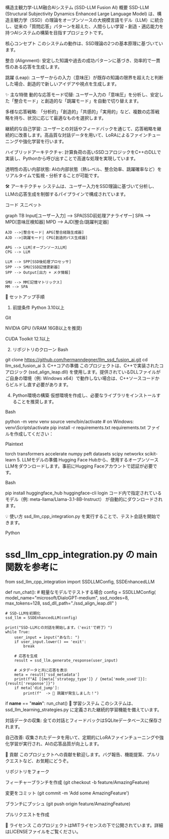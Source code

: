 構造主観力学-LLM融合AIシステム (SSD-LLM Fusion AI)
概要
SSD-LLM (Structural Subjectivity Dynamics Enhanced Large Language Model) は、構造主観力学（SSD）の理論をオープンソースの大規模言語モデル（LLM）に統合し、従来の「質問応答」パターンを超えた、人間らしい学習・創造・適応能力を持つAIシステムの構築を目指すプロジェクトです。

核心コンセプト
このシステムの動作は、SSD理論の2つの基本原理に基づいています。

整合 (Alignment): 安定した知識や過去の成功パターンに基づき、効率的で一貫性のある応答を生成します。

跳躍 (Leap): ユーザーからの入力（意味圧）が既存の知識の限界を超えたと判断した場合、創造的で新しいアイデアや視点を生成します。

✨ 主な特徴
動的な応答モード切替: ユーザー入力の「意味圧」を分析し、安定した「整合モード」と創造的な「跳躍モード」を自動で切り替えます。

多様な応答戦略: 「分析的」「創造的」「共感的」「実用的」など、複数の応答戦略を持ち、状況に応じて最適なものを選択します。

継続的な自己学習: ユーザーとの対話やフィードバックを通じて、応答戦略を継続的に改善します。高品質な対話データを用いて、LoRAによるファインチューニングや強化学習を行います。

ハイブリッドアーキテクチャ: 計算負荷の高いSSDコアロジックをC++のDLLで実装し、Pythonから呼び出すことで高速な処理を実現しています。

透明性の高い内部状態: AIの内部状態（熱レベル、整合効率、跳躍確率など）をリアルタイムで監視・分析することが可能です。

🛠️ アーキテクチャ
システムは、ユーザー入力をSSD理論に基づいて分析し、LLMの応答生成を制御するパイプラインで構成されています。

コード スニペット

graph TB
    Input[ユーザー入力] --> SPA[SSD前処理アナライザー]
    SPA --> MPD[意味圧検知器]
    MPD --> AJD[整合/跳躍判定器]
    
    AJD -->|整合モード| APG[整合経路生成器]
    AJD -->|跳躍モード| CPG[創造的パス生成器]
    
    APG --> LLM[オープンソースLLM]
    CPG --> LLM
    
    LLM --> SPP[SSD後処理プロセッサ]
    SPP --> SMU[SSD記憶更新器]
    SPP --> Output[出力 + メタ情報]
    
    SMU --> MM[記憶マトリックス]
    MM --> SPA
🚀 セットアップ手順
1. 前提条件
Python 3.10以上

Git

NVIDIA GPU (VRAM 16GB以上を推奨)

CUDA Toolkit 12.1以上

2. リポジトリのクローン
Bash

git clone https://github.com/hermanndegner/llm_ssd_fusion_ai.git
cd llm_ssd_fusion_ai
3. C++コアの準備
このプロジェクトは、C++で実装されたコアロジック (ssd_align_leap.dll) を使用します。提供されているDLLファイルがご自身の環境（例: Windows x64）で動作しない場合は、C++ソースコードからビルドし直す必要があります。

4. Python環境の構築
仮想環境を作成し、必要なライブラリをインストールすることを推奨します。

Bash

python -m venv venv
source venv/bin/activate  # on Windows: venv\Scripts\activate
pip install -r requirements.txt
requirements.txt ファイルを作成してください：

Plaintext

torch
transformers
accelerate
numpy
peft
datasets
scipy
networkx
scikit-learn
5. LLMモデルの準備
Hugging Face Hubから、使用するオープンソースLLMをダウンロードします。事前にHugging Faceアカウントで認証が必要です。

Bash

pip install huggingface_hub
huggingface-cli login
コード内で指定されているモデル（例: meta-llama/Llama-3.1-8B-Instruct） が自動的にダウンロードされます。

💡 使い方
ssd_llm_cpp_integration.py を実行することで、テスト会話を開始できます。

Python

# ssd_llm_cpp_integration.py の main 関数を参考に

from ssd_llm_cpp_integration import SSDLLMConfig, SSDEnhancedLLM

def run_chat():
    # 軽量なモデルでテストする場合
    config = SSDLLMConfig(
        model_name="microsoft/DialoGPT-medium",
        ssd_nodes=8,
        max_tokens=128,
        ssd_dll_path="./ssd_align_leap.dll"
    )

    # SSD-LLMを初期化
    ssd_llm = SSDEnhancedLLM(config)

    print("SSD-LLMとの対話を開始します。（'exit'で終了）")
    while True:
        user_input = input("あなた: ")
        if user_input.lower() == 'exit':
            break

        # 応答を生成
        result = ssd_llm.generate_response(user_input)
        
        # メタデータと共に応答を表示
        meta = result['ssd_metadata']
        print(f"AI [{meta['strategy_type']} / {meta['mode_used']}]: {result['response']}")
        if meta['did_jump']:
            print(f"  -> 🚀 跳躍が発生しました！")

if __name__ == "__main__":
    run_chat()
🧠 学習システム
このシステムは、ssd_llm_learning_strategies.py に定義された継続的学習機能を備えています。

対話データの収集: 全ての対話とフィードバックはSQLiteデータベースに保存されます。

自己改善: 収集されたデータを用いて、定期的にLoRAファインチューニングや強化学習が実行され、AIの応答品質が向上します。

🤝 貢献
このプロジェクトへの貢献を歓迎します。バグ報告、機能提案、プルリクエストなど、お気軽にどうぞ。

リポジトリをフォーク

フィーチャーブランチを作成 (git checkout -b feature/AmazingFeature)

変更をコミット (git commit -m 'Add some AmazingFeature')

ブランチにプッシュ (git push origin feature/AmazingFeature)

プルリクエストを作成

📄 ライセンス
このプロジェクトはMITライセンスの下で公開されています。詳細はLICENSEファイルをご覧ください。
